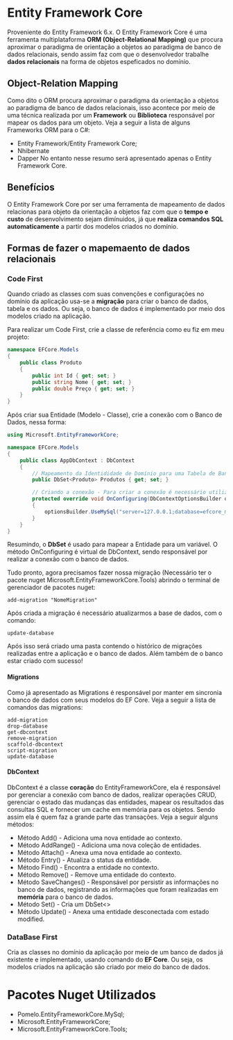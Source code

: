 # Entity Framework Core

Proveniente do Entity Framework 6.x. O Entity Framework Core é uma ferramenta multiplataforma **ORM (Object-Relational Mapping)** que procura aproximar o paradigma de orientação a objetos ao paradigma de banco de dados relacionais, sendo assim faz com que o desenvolvedor trabalhe **dados relacionais** na forma de objetos espeficados no domínio.

## Object-Relation Mapping

Como dito o ORM procura aproximar o paradigma da orientação a objetos ao paradigma de banco de dados relacionais, isso acontece por meio de uma técnica realizada por um **Framework** ou **Biblioteca** responsável por mapear os dados para um objeto. Veja a seguir a lista de alguns Frameworks ORM para o C#:
- Entity Framework/Entity Framework Core;
- Nhibernate
- Dapper
No entanto nesse resumo será apresentado apenas o Entity Framework Core.

## Benefícios

O Entity Framework Core por ser uma ferramenta de mapeamento de dados relacionas para objeto da orientação a objetos faz com que o **tempo e custo** de desenvolvimento sejam dimínuidos, já que **realiza comandos SQL automaticamente** a partir dos modelos criados no domínio.

## Formas de fazer o mapemaento de dados relacionais

### Code First
Quando criado as classes com suas convenções e configurações no domínio da aplicação usa-se a **migração** para criar o banco de dados, tabela e os dados. Ou seja, o banco de dados é implementado por meio dos modelos criado na aplicação.

Para realizar um Code First, crie a classe de referência como eu fiz em meu projeto:

```csharp
namespace EFCore.Models
{
    public class Produto
    {
        public int Id { get; set; }
        public string Nome { get; set; }
        public double Preço { get; set; }
    }
}
```
Após criar sua Entidade (Modelo - Classe), crie a conexão com o Banco de Dados, nessa forma:

```csharp
using Microsoft.EntityFrameworkCore;

namespace EFCore.Models
{
    public class AppDbContext : DbContext
    {
        // Mapeamento da Identididade de Domínio para uma Tabela de Banco de Dados
        public DbSet<Produto> Produtos { get; set; }

        // Criando a conexão - Para criar a conexão é necessário utilizar o método virtual do DbContext (OnConfiguring)
        protected override void OnConfiguring(DbContextOptionsBuilder optionsBuilder)
        {
            optionsBuilder.UseMySql("server=127.0.0.1;database=efcore_migrations;uid=otavio;pwd=1234;port=3306", ServerVersion.AutoDetect(new MySqlConnector.MySqlConnection("server=127.0.0.1;database=efcore_migrations;uid=otavio;pwd=1234;port=3306")));
        }
    }
}
```
Resumindo, o **DbSet** é usado para mapear a Entidade para um variável. O método OnConfiguring é virtual de DbContext, sendo responsável por realizar a conexão com o banco de dados.

Tudo pronto, agora precisamos fazer nossa migração (Necessário ter o pacote nuget Microsoft.EntityFrameworkCore.Tools) abrindo o terminal de gerenciador de pacotes nuget:
```
add-migration "NomeMigration"
```
Após criada a migração é necessário atualizarmos a base de dados, com o comando:
```
update-database
```

Após isso será criado uma pasta contendo o histórico de migrações realizadas entre a aplicação e o banco de dados. Além também de o banco estar criado com sucesso!

#### Migrations
Como já apresentado as Migrations é responsável por manter em sincronia o banco de dados com seus modelos do EF Core. Veja a seguir a lista de comandos das migrations:
```
add-migration
drop-database
get-dbcontext
remove-migration
scaffold-dbcontext
script-migration
update-database
```

#### DbContext
DbContext é a classe **coração** do EntityFrameworkCore, ela é responsável por gerenciar a conexão com banco de dados, realizar operações CRUD, gerenciar o estado das mudanças das entidades, mapear os resultados das consultas SQL e fornecer um cache em memória para os objetos. Sendo assim ela é quem faz a grande parte das transações. Veja a seguir alguns métodos:
- Método Add() - Adiciona uma nova entidade ao contexto.
- Método AddRange() - Adiciona uma nova coleção de entidades.
- Método Attach() - Anexa uma nova entidade ao contexto.
- Método Entry() - Atualiza o status da entidade.
- Método Find() - Encontra a entidade no contexto.
- Método Remove() - Remove uma entidade do contexto.
- Método SaveChanges() - Responsável por persistir as informações no banco de dados, registrando as informações que foram realizadas em **memória** para o banco de dados.
- Método Set() - Cria um DbSet<>
- Método Update() - Anexa uma entidade desconectada com estado modified.

### DataBase First
Cria as classes no domínio da aplicação por meio de um banco de dados já existente e implementado, usando comando do **EF Core**. Ou seja, os modelos criados na aplicação são criado por meio do banco de dados.

# Pacotes Nuget Utilizados
-	Pomelo.EntityFrameworkCore.MySql;
-	Microsoft.EntityFrameworkCore;
-	Microsoft.EntityFrameworkCore.Tools;